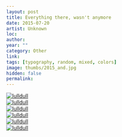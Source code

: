 ```yaml
---
layout: post
title: Everything there, wasn't anymore
date: 2015-07-20
artist: Unknown
loc: 
author: 
year: ""
category: Other
link: 
tags: [typography, random, mixed, colors]
image: thumbs/2015_and.jpg
hidden: false
permalink:
---
```







<div class="post_image">
	<a href="{{ site.baseurl }}/images/posts/2015_and/001.jpg" target="_blank">
	<img src="{{ site.baseurl }}/images/posts/2015_and/001.jpg" alt="lulldull"></a>
</div>
<div class="post_image">
	<a href="{{ site.baseurl }}/images/posts/2015_and/002.jpg" target="_blank">
	<img src="{{ site.baseurl }}/images/posts/2015_and/002.jpg" alt="lulldull"></a>
</div>


<div class="post_image">
	<a href="{{ site.baseurl }}/images/posts/2015_and/003.jpg" target="_blank">
	<img src="{{ site.baseurl }}/images/posts/2015_and/003.jpg" alt="lulldull"></a>
</div>
<div class="post_image">
	<a href="{{ site.baseurl }}/images/posts/2015_and/004.jpg" target="_blank">
	<img src="{{ site.baseurl }}/images/posts/2015_and/004.jpg" alt="lulldull"></a>
</div>


<div class="post_image">
	<a href="{{ site.baseurl }}/images/posts/2015_and/005.jpg" target="_blank">
	<img src="{{ site.baseurl }}/images/posts/2015_and/005.jpg" alt="lulldull"></a>
</div>
<div class="post_image">
	<a href="{{ site.baseurl }}/images/posts/2015_and/006.jpg" target="_blank">
	<img src="{{ site.baseurl }}/images/posts/2015_and/006.jpg" alt="lulldull"></a>
</div>

